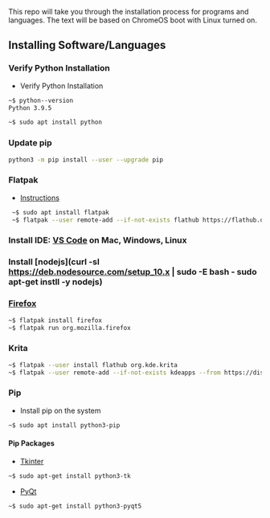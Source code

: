 This repo will take you through the installation process for programs and languages. The text will be based on ChromeOS boot with Linux turned on.

## Installing Software/Languages
### Verify Python Installation
- Verify Python Installation
``` Bash
~$ python--version
Python 3.9.5
```
``` Bash
~$ sudo apt install python
```

### Update pip
``` bash
python3 -m pip install --user --upgrade pip
```

### Flatpak 
- [Instructions](https://flatpak.org/setup/Chrome%20OS/)

``` Bash
 ~$ sudo apt install flatpak
 ~$ flatpak --user remote-add --if-not-exists flathub https://flathub.org/repo/flathub.flatpakrepo
```
 
### Install IDE: [VS Code](https://code.visualstudio.com/docs/setup/setup-overview) on Mac, Windows, Linux
### Install [nodejs](curl -sl https://deb.nodesource.com/setup_10.x | sudo -E bash - sudo apt-get instll -y nodejs)
### [Firefox](https://support.mozilla.org/en-US/kb/run-firefox-chromeos)
``` Bash
~$ flatpak install firefox
~$ flatpak run org.mozilla.firefox
```
### Krita
``` Bash
~$ flatpak --user install flathub org.kde.krita
~$ flatpak --user remote-add --if-not-exists kdeapps --from https://distribute.kde.org/kdeapps.flatpakrepo
```

### Pip
- Install pip on the system
``` bash
~$ sudo apt install python3-pip
```
#### Pip Packages
- [Tkinter](https://tkdocs.com/tutorial/install.html)
``` bash
~$ sudo apt-get install python3-tk 
```

- [PyQt](https://riverbankcomputing.com/)
``` bash
~$ sudo apt-get install python3-pyqt5
```
